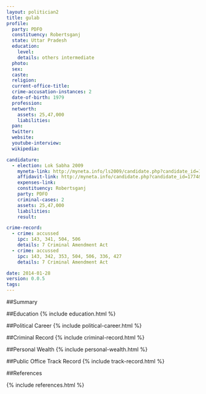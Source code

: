 ```yaml
---
layout: politician2
title: gulab
profile: 
  party: PDFO
  constituency: Robertsganj
  state: Uttar Pradesh
  education: 
    level: 
    details: others intermediate
  photo: 
  sex: 
  caste: 
  religion: 
  current-office-title: 
  crime-accusation-instances: 2
  date-of-birth: 1979
  profession: 
  networth: 
    assets: 25,47,000
    liabilities: 
  pan: 
  twitter: 
  website: 
  youtube-interview: 
  wikipedia: 

candidature: 
  - election: Lok Sabha 2009
    myneta-link: http://myneta.info/ls2009/candidate.php?candidate_id=1774
    affidavit-link: http://myneta.info/candidate.php?candidate_id=1774&scan=original
    expenses-link: 
    constituency: Robertsganj 
    party: PDFO
    criminal-cases: 2
    assets: 25,47,000
    liabilities: 
    result:  

crime-record: 
  - crime: accussed
    ipc: 143, 341, 504, 506
    details: 7 Criminal Amendment Act 
  - crime: accussed
    ipc: 143, 342, 353, 504, 506, 336, 427
    details: 7 Criminal Amendment Act 

date: 2014-01-28
version: 0.0.5
tags: 
---
```

##Summary


##Education
{% include education.html %}


##Political Career
{% include political-career.html %}


##Criminal Record
{% include criminal-record.html %}


##Personal Wealth
{% include personal-wealth.html %}


##Public Office Track Record
{% include track-record.html %}


##References


{% include references.html %}